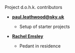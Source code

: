 Project d.o.h.k. contributors

* **[paul.leathwood@sky.uk](https://github.com/ple16)**
  * Setup of starter projects
  
* **[Rachel Emsley](https://github.com/REMSLEY)**
  * Pedant in residence 
